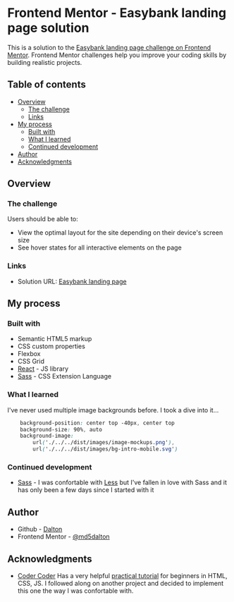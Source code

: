 # Frontend Mentor - Easybank landing page solution

This is a solution to the [Easybank landing page challenge on Frontend Mentor](https://www.frontendmentor.io/challenges/easybank-landing-page-WaUhkoDN). Frontend Mentor challenges help you improve your coding skills by building realistic projects. 

## Table of contents

- [Overview](#overview)
  - [The challenge](#the-challenge)
  - [Links](#links)
- [My process](#my-process)
  - [Built with](#built-with)
  - [What I learned](#what-i-learned)
  - [Continued development](#continued-development)
- [Author](#author)
- [Acknowledgments](#acknowledgments)

## Overview

### The challenge

Users should be able to:

- View the optimal layout for the site depending on their device's screen size
- See hover states for all interactive elements on the page

### Links

- Solution URL: [Easybank landing page](https://www.frontendmentor.io/challenges/easybank-landing-page-WaUhkoDN)
<!-- - Live Site URL: [Add live site URL here](https://your-live-site-url.com) -->

## My process

### Built with

- Semantic HTML5 markup
- CSS custom properties
- Flexbox
- CSS Grid
- [React](https://reactjs.org/) - JS library
- [Sass](https://sass-lang.com/) - CSS Extension Language

### What I learned

I've never used multiple image backgrounds before. I took a dive into it...

```css
    background-position: center top -40px, center top
    background-size: 90%, auto
    background-image: 
        url('./../../dist/images/image-mockups.png'), 
        url('./../../dist/images/bg-intro-mobile.svg')

```
### Continued development

- [Sass](https://sass-lang.com/) - I was confortable with [Less](https://lesscss.org/) but I've fallen in love with Sass and it has only been a few days since I started with it

## Author

- Github - [Dalton](https://github.com/md5dalton)
- Frontend Mentor - [@md5dalton](https://www.frontendmentor.io/profile/md5dalton)

## Acknowledgments

- [Coder Coder](https://www.youtube.com/c/TheCoderCoder) Has a very helpful [practical tutorial](https://www.youtube.com/c/TheCoderCoder) for beginners in HTML, CSS, JS. I followed along on another project and decided to implement this one the way I was confortable with.